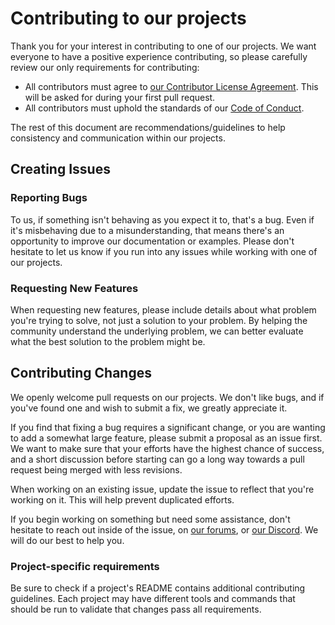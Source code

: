 # Contributing to our projects

Thank you for your interest in contributing to one of our projects. We want
everyone to have a positive experience contributing, so please carefully review
our only requirements for contributing:

- All contributors must agree to [our Contributor License
  Agreement](https://gist.github.com/ecton/b2e1e72abfa122da5e69ed30164f739e).
  This will be asked for during your first pull request.
- All contributors must uphold the standards of our [Code of
  Conduct](./CODE_OF_CONDUCT.md).

The rest of this document are recommendations/guidelines to help consistency and
communication within our projects.

## Creating Issues

### Reporting Bugs

To us, if something isn't behaving as you expect it to, that's a bug. Even if
it's misbehaving due to a misunderstanding, that means there's an opportunity to
improve our documentation or examples. Please don't hesitate to let us know if
you run into any issues while working with one of our projects.

### Requesting New Features

When requesting new features, please include details about what problem you're
trying to solve, not just a solution to your problem. By helping the community
understand the underlying problem, we can better evaluate what the best solution
to the problem might be.

## Contributing Changes

We openly welcome pull requests on our projects. We don't like bugs, and if
you've found one and wish to submit a fix, we greatly appreciate it.

If you find that fixing a bug requires a significant change, or you are wanting
to add a somewhat large feature, please submit a proposal as an issue first. We
want to make sure that your efforts have the highest chance of success, and a
short discussion before starting can go a long way towards a pull request being
merged with less revisions.

When working on an existing issue, update the issue to reflect that you're
working on it. This will help prevent duplicated efforts.

If you begin working on something but need some assistance, don't hesitate to
reach out inside of the issue, on [our
forums](https://community.khonsulabs.com/), or [our
Discord](https://discord.khonsulabs.com/). We will do our best to help you.

### Project-specific requirements

Be sure to check if a project's README contains additional contributing
guidelines. Each project may have different tools and commands that should be
run to validate that changes pass all requirements.
